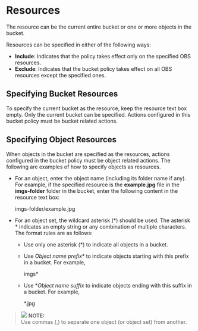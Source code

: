 # Resources<a name="obs_03_0118"></a>

The resource can be the current entire bucket or one or more objects in the bucket.

Resources can be specified in either of the following ways:

-   **Include**: Indicates that the policy takes effect only on the specified OBS resources.
-   **Exclude**: Indicates that the bucket policy takes effect on all OBS resources except the specified ones.

## Specifying Bucket Resources<a name="section530512714414"></a>

To specify the current bucket as the resource, keep the resource text box empty. Only the current bucket can be specified. Actions configured in this bucket policy must be bucket related actions.

## Specifying Object Resources<a name="section20650152864119"></a>

When objects in the bucket are specified as the resources, actions configured in the bucket policy must be object related actions. The following are examples of how to specify objects as resources.

-   For an object, enter the object name \(including its folder name if any\). For example, if the specified resource is the  **example.jpg**  file in the  **imgs-folder**  folder in the bucket, enter the following content in the resource text box:

    imgs-folder/example.jpg

-   For an object set, the wildcard asterisk \(\*\) should be used. The asterisk \* indicates an empty string or any combination of multiple characters. The format rules are as follows:
    -   Use only one asterisk \(\*\) to indicate all objects in a bucket.
    -   Use  _Object name prefix_\* to indicate objects starting with this prefix in a bucket. For example,

        imgs\*

    -   Use \*_Object name suffix_  to indicate objects ending with this suffix in a bucket. For example,

        \*.jpg



>![](/images/icon-note.gif) **NOTE:**   
>Use commas \(,\) to separate one object \(or object set\) from another.  

